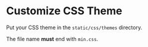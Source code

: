 # Customize CSS Theme

Put your CSS theme in the `static/css/themes` directory.

The file name **must** end with `min.css`.
